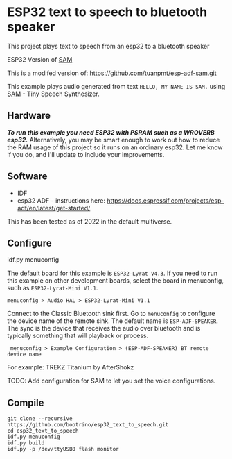 # ESP32 text to speech to bluetooth speaker

This project plays text to speech from an esp32 to a bluetooth speaker

ESP32 Version of [SAM](https://github.com/s-macke/SAM)

This is a modifed version of: https://github.com/tuanpmt/esp-adf-sam.git


This example plays audio generated from text `HELLO, MY NAME IS SAM.` using [SAM](https://github.com/s-macke/SAM) - Tiny Speech Synthesizer.

## Hardware

***To run this example you need ESP32 with PSRAM such as a WROVERB esp32.*** Alternatively, you may be smart enough to work out how to reduce the RAM usage of this project so it runs on an ordinary esp32. 
Let me know if you do, and I'll update to include your improvements.

## Software

- IDF
- esp32 ADF - instructions here: https://docs.espressif.com/projects/esp-adf/en/latest/get-started/

This has been tested as of 2022 in the default multiverse.


## Configure

idf.py menuconfig

The default board for this example is `ESP32-Lyrat V4.3`. If you need to run this example on other development boards, select the board in menuconfig, such as `ESP32-Lyrat-Mini V1.1`.

```
menuconfig > Audio HAL > ESP32-Lyrat-Mini V1.1
```

Connect to the Classic Bluetooth sink first. Go to `menuconfig` to configure the device name of the remote sink. The default name is `ESP-ADF-SPEAKER`.
The sync is the device that receives the audio over bluetooth and is typically something that will playback or process.

```
 menuconfig > Example Configuration > (ESP-ADF-SPEAKER) BT remote device name
```
For example: TREKZ Titanium by AfterShokz

TODO: Add configuration for SAM to let you set the voice configurations.


## Compile

```
git clone --recursive https://github.com/bootrino/esp32_text_to_speech.git
cd esp32_text_to_speech
idf.py menuconfig
idf.py build
idf.py -p /dev/ttyUSB0 flash monitor

```
